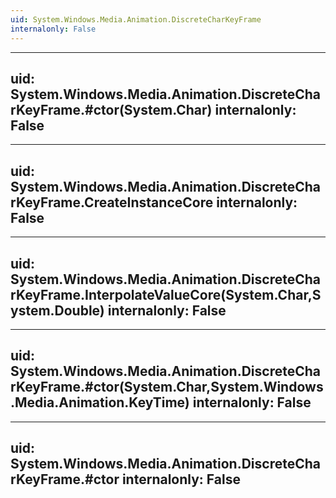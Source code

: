 ```yaml
---
uid: System.Windows.Media.Animation.DiscreteCharKeyFrame
internalonly: False
---
```


---
uid: System.Windows.Media.Animation.DiscreteCharKeyFrame.#ctor(System.Char)
internalonly: False
---

---
uid: System.Windows.Media.Animation.DiscreteCharKeyFrame.CreateInstanceCore
internalonly: False
---

---
uid: System.Windows.Media.Animation.DiscreteCharKeyFrame.InterpolateValueCore(System.Char,System.Double)
internalonly: False
---

---
uid: System.Windows.Media.Animation.DiscreteCharKeyFrame.#ctor(System.Char,System.Windows.Media.Animation.KeyTime)
internalonly: False
---

---
uid: System.Windows.Media.Animation.DiscreteCharKeyFrame.#ctor
internalonly: False
---
